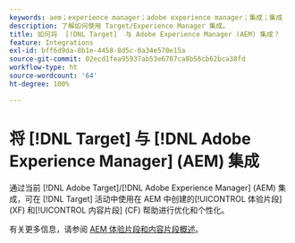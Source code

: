 ```yaml
---
keywords: aem；experience manager；adobe experience manager；集成；集成
description: 了解如何使用 Target/Experience Manager 集成。
title: 如何将  [!DNL Target]  与 Adobe Experience Manager (AEM) 集成？
feature: Integrations
exl-id: bff6d9da-8b1e-4458-8d5c-0a34e570e15a
source-git-commit: 02ecd1fea95937ab53e6787ca8b56cb62bca38fd
workflow-type: ht
source-wordcount: '64'
ht-degree: 100%

---
```


# 将 [!DNL Target] 与 [!DNL Adobe Experience Manager] (AEM) 集成

通过当前 [!DNL Adobe Target]/[!DNL Adobe Experience Manager] (AEM) 集成，可在 [!DNL Target] 活动中使用在 AEM 中创建的[!UICONTROL 体验片段] (XF) 和[!UICONTROL 内容片段] (CF) 帮助进行优化和个性化。

有关更多信息，请参阅 [AEM 体验片段和内容片段概述](/help/main/c-integrating-target-with-mac/aem/aem-experience-and-content-fragments.md)。
